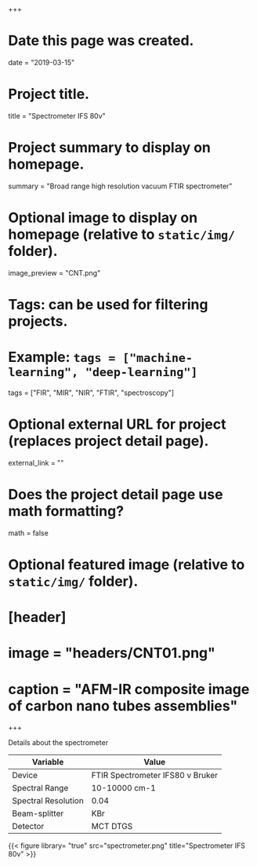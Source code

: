 +++
# Date this page was created.
date = "2019-03-15"

# Project title.
title = "Spectrometer IFS 80v"

# Project summary to display on homepage.
summary = "Broad range high resolution vacuum FTIR spectrometer"

# Optional image to display on homepage (relative to `static/img/` folder).
image_preview = "CNT.png"

# Tags: can be used for filtering projects.
# Example: `tags = ["machine-learning", "deep-learning"]`
tags = ["FIR", "MIR", "NIR", "FTIR", "spectroscopy"]

# Optional external URL for project (replaces project detail page).
external_link = ""

# Does the project detail page use math formatting?
math = false

# Optional featured image (relative to `static/img/` folder).
# [header]
# image = "headers/CNT01.png"
# caption = "AFM-IR composite image of carbon nano tubes assemblies"

+++

Details about the spectrometer

|  Variable | Value |
| --- | --- |
|  Device | FTIR Spectrometer IFS80 v Bruker |
|  Spectral Range | 10-10000 cm-1 |
|  Spectral Resolution | 0.04 |
|  Beam-splitter | KBr |
|  Detector | MCT DTGS |

{{< figure library= "true" src="spectrometer.png" title="Spectrometer IFS 80v" >}}
